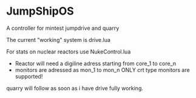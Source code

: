 # JumpShipOS
A controller for mintest jumpdrive and quarry

The current "working" system is drive.lua

For stats on nuclear reactors use NukeControl.lua
  - Reactor will need a digiline adress starting from core_1 to core_n
  - monitors are adressed as mon_1 to mon_n
ONLY crt type monitors are supported!


quarry will follow as soon as i have drive fully working.
